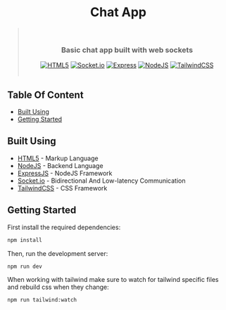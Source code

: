 <!-- ![Desktop Preview]() -->

<div align="center">
  <h1>Chat App</h1>

> &nbsp;
> <h3>Basic chat app built with web sockets</h3>
>  <div>
>   <a href="https://developer.mozilla.org/en-US/docs/Web/HTML"><img src="https://img.shields.io/badge/HTML5-E34F26?style=for-the-badge&logo=html5&logoColor=white" alt="HTML5" /></a>
>   <a href="https://socket.io/"><img src="https://img.shields.io/badge/Socket.io-010101?&style=for-the-badge&logo=Socket.io&logoColor=white" alt="Socket.io" /></a>
>   <a href="https://expressjs.com/"><img src="https://img.shields.io/badge/express.js-%23404d59.svg?style=for-the-badge&logo=express&logoColor=%2361DAFB" alt="Express" /></a>
>   <a href="https://nodejs.org/en"><img src="https://img.shields.io/badge/node.js-6DA55F?style=for-the-badge&logo=node.js&logoColor=white" alt="NodeJS" /></a>
>   <a href="https://tailwindcss.com/"><img src="https://img.shields.io/badge/Tailwind_CSS-38B2AC?style=for-the-badge&logo=tailwind-css&logoColor=white" alt="TailwindCSS" /></a>
> </div>
> &nbsp;
</div>

## Table Of Content

- [Built Using](#built-using)
- [Getting Started](#getting-started)

## Built Using

- [HTML5](https://developer.mozilla.org/en-US/docs/Web/HTML) - Markup Language
- [NodeJS](https://nodejs.org/en) - Backend Language
- [ExpressJS](https://expressjs.com/) - NodeJS Framework
- [Socket.io](https://socket.io/) - Bidirectional And Low-latency Communication
- [TailwindCSS](https://tailwindcss.com/) - CSS Framework

## Getting Started

First install the required dependencies:

```bash
npm install
```

Then, run the development server:

```bash
npm run dev
```

When working with tailwind make sure to watch for tailwind specific files and rebuild css when they change:

```bash
npm run tailwind:watch
```